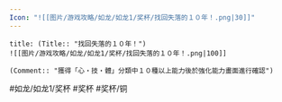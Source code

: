 ```yaml
---
Icon: "![[图片/游戏攻略/如龙/如龙1/奖杯/找回失落的１０年！.png|30]]"
---
```

```ad-common-bronze-trophy
title: (Title:: "找回失落的１０年！")
![[图片/游戏攻略/如龙/如龙1/奖杯/找回失落的１０年！.png|100]]

(Comment:: "獲得「心・技・體」分類中１０種以上能力後於強化能力畫面進行確認")
```

#如龙/如龙1/奖杯 #奖杯 #奖杯/铜
